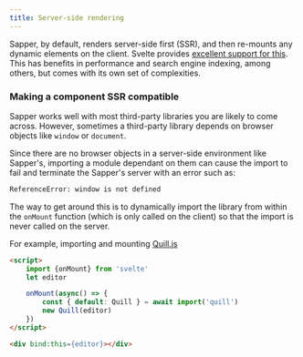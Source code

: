 ```yaml
---
title: Server-side rendering
---
```


Sapper, by default, renders server-side first (SSR), and then re-mounts any dynamic elements on the client. Svelte provides [excellent support for this](https://svelte.dev/docs#Server-side_component_API). This has benefits in performance and search engine indexing, among others, but comes with its own set of complexities.

### Making a component SSR compatible

Sapper works well with most third-party libraries you are likely to come across. However, sometimes a third-party library depends on browser objects like `window` or `document`.

Since there are no browser objects in a server-side environment like Sapper's, importing a module dependant on them can cause the import to fail and terminate the Sapper's server with an error such as:

```bash
ReferenceError: window is not defined
```

The way to get around this is to dynamically import the library from within the `onMount` function (which is only called on the client) so that the import is never called on the server.

For example, importing and mounting [Quill.js](https://github.com/quilljs/quill/)

```html
<script>
	import {onMount} from 'svelte'
	let editor

	onMount(async() => {
		const { default: Quill } = await import('quill')
		new Quill(editor)
	})
</script>

<div bind:this={editor}></div>
```
